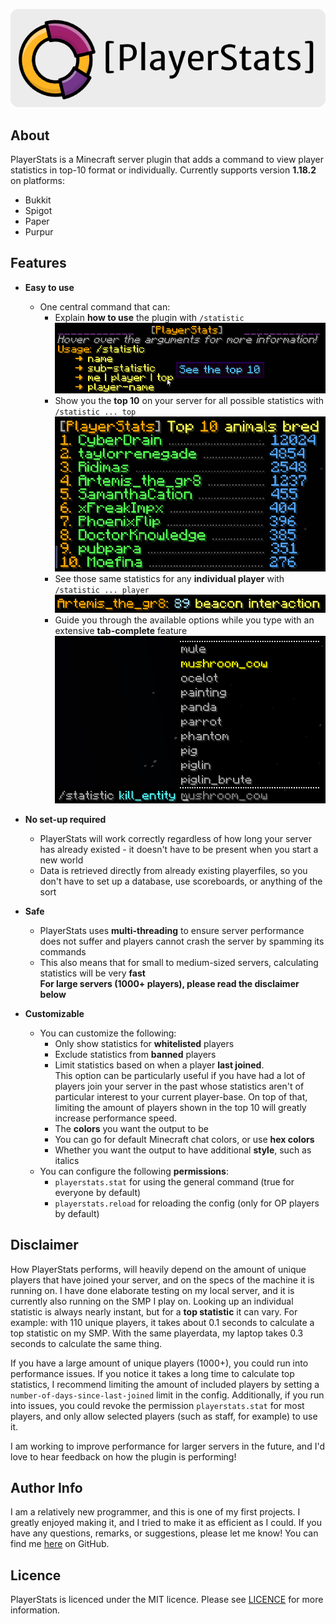 <p align="center">
   <img src="src/main/resources/images/logo_rounded.png">
</p>


## About
PlayerStats is a Minecraft server plugin that adds a command to view player statistics in 
top-10 format or individually. Currently supports version **1.18.2** on platforms:
- Bukkit
- Spigot
- Paper
- Purpur

## Features 
* **Easy to use**
   - One central command that can:
     - Explain **how to use** the plugin with `/statistic`
       ![Usage](src/main/resources/images/usage.png)
     - Show you the **top 10** on your server for all possible statistics with `/statistic ... top`
       ![Top_10](src/main/resources/images/top_10_4.png)
     - See those same statistics for any **individual player** with `/statistic ... player`
       ![Individual_stat](src/main/resources/images/individual_stat.png)
     - Guide you through the available options while you type with an extensive **tab-complete** feature
       ![Tab_Complete](src/main/resources/images/tab_complete.png)

* **No set-up required**
   - PlayerStats will work correctly regardless of how long your server has already existed - it doesn't 
     have to be present when you start a new world
   - Data is retrieved directly from already existing playerfiles, so you don't have to 
     set up a database, use scoreboards, or anything of the sort

* **Safe**
   - PlayerStats uses **multi-threading** to ensure server performance does not suffer and 
     players cannot crash the server by spamming its commands
   - This also means that for small to medium-sized servers, calculating statistics will be very **fast**   
     **For large servers (1000+ players), please read the disclaimer below**  

* **Customizable**  
    - You can customize the following:
      - Only show statistics for **whitelisted** players
      - Exclude statistics from **banned** players
      - Limit statistics based on when a player **last joined**.  
        This option can be particularly useful if you have had a lot of players join your server in the past
        whose statistics aren't of particular interest to your current player-base.
        On top of that, limiting the amount of players shown in the top 10 will greatly increase performance speed.
      - The **colors** you want the output to be
      - You can go for default Minecraft chat colors, or use **hex colors**
      - Whether you want the output to have additional **style**, such as italics 
    - You can configure the following **permissions**:
      - `playerstats.stat` for using the general command (true for everyone by default)
      - `playerstats.reload` for reloading the config (only for OP players by default)

## Disclaimer
How PlayerStats performs, will heavily depend on the amount of unique players that have joined 
your server, and on the specs of the machine it is running on. I have done elaborate testing on 
my local server, and it is currently also running on the SMP I play on. Looking up an individual
statistic is always nearly instant, but for a **top statistic** it can vary. For example: 
with 110 unique players, it takes about 0.1 seconds to calculate a top statistic on my SMP. 
With the same playerdata, my laptop takes 0.3 seconds to calculate the same thing.  

If you have a large amount of unique players (1000+), you could run into performance issues. 
If you notice it takes a long time to calculate top statistics, I recommend limiting 
the amount of included players by setting a `number-of-days-since-last-joined` limit in the config. 
Additionally, if you run into issues, you could revoke the permission `playerstats.stat` 
for most players, and only allow selected players (such as staff, for example) to use it.

I am working to improve performance for larger servers in the future, 
and I'd love to hear feedback on how the plugin is performing!

## Author Info
I am a relatively new programmer, and this is one of my first projects. I greatly enjoyed making it, 
and I tried to make it as efficient as I could. If you have any questions, remarks, or suggestions, 
please let me know! You can find me [here](https://github.com/Artemis-the-gr8) on GitHub. 

## Licence
PlayerStats is licenced under the MIT licence. Please see [LICENCE](LICENSE) for more information.
